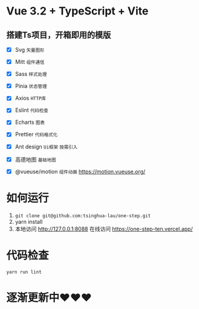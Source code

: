 # Vue 3.2 + TypeScript + Vite

## 搭建Ts项目，开箱即用的模版

- [x] Svg
`矢量图形`
- [x] Mitt
 `组件通信`
- [x] Sass
`样式处理`
- [x] Pinia
`状态管理`
- [x] Axios
`HTTP库`
- [x] Eslint
`代码检查`
- [x] Echarts
`图表`
- [x] Prettier
`代码格式化`
- [x] Ant design
`Ui框架`
`按需引入` 
- [x] 高德地图
    `基础地图`
- [x] @vueuse/motion
`组件动画` https://motion.vueuse.org/



# 如何运行

1. `git clone git@github.com:tsinghua-lau/one-step.git`
2. yarn install
3. 本地访问 http://127.0.0.1:8088  在线访问 https://one-step-ten.vercel.app/

# 代码检查

`yarn run lint` 

# 逐渐更新中❤️❤️❤️